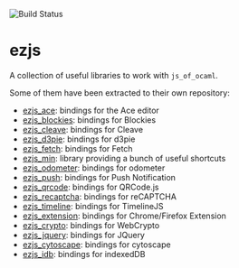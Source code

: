 ![Build Status](https://github.com/OCamlPro/ezjs/workflows/CI/badge.svg?branch=master)

# ezjs

A collection of useful libraries to work with `js_of_ocaml`.

Some of them have been extracted to their own repository:

- [ezjs_ace]:  bindings for the Ace editor
- [ezjs_blockies]: bindings for Blockies
- [ezjs_cleave]: bindings for Cleave
- [ezjs_d3pie]: bindings for d3pie
- [ezjs_fetch]: bindings for Fetch
- [ezjs_min]: library providing a bunch of useful shortcuts
- [ezjs_odometer]: bindings for odometer
- [ezjs_push]: bindings for Push Notification
- [ezjs_qrcode]: bindings for QRCode.js
- [ezjs_recaptcha]: bindings for reCAPTCHA
- [ezjs_timeline]: bindings for TimelineJS
- [ezjs_extension]: bindings for Chrome/Firefox Extension
- [ezjs_crypto]: bindings for WebCrypto
- [ezjs_jquery]: bindings for JQuery
- [ezjs_cytoscape]: bindings for cytoscape
- [ezjs_idb]: bindings for indexedDB

[ezjs_ace]: https://github.com/OCamlPro/ezjs_ace
[ezjs_blockies]: https://github.com/OCamlPro/ezjs_blockies
[ezjs_cleave]: https://github.com/OCamlPro/ezjs_cleave
[ezjs_d3pie]: https://github.com/OCamlPro/ezjs_d3pie
[ezjs_fetch]: https://github.com/OCamlPro/ezjs_fetch
[ezjs_min]: https://github.com/OCamlPro/ezjs_min
[ezjs_odometer]: https://github.com/OCamlPro/ezjs_odometer
[ezjs_push]: https://github.com/OCamlPro/ezjs_push
[ezjs_qrcode]: https://github.com/OCamlPro/ezjs_qrcode
[ezjs_recaptcha]: https://github.com/OCamlPro/ezjs_recaptcha
[ezjs_timeline]: https://github.com/OCamlPro/ezjs_timeline
[ezjs_extension]: https://github.com/OCamlPro/ezjs_extension
[ezjs_crypto]: https://github.com/OCamlPro/ezjs_crypto
[ezjs_jquery]: https://github.com/OCamlPro/ezjs_jquery
[ezjs_cytoscape]: https://github.com/OCamlPro/ezjs_cytoscape
[ezjs_idb]: https://github.com/OCamlPro/ezjs_idb
